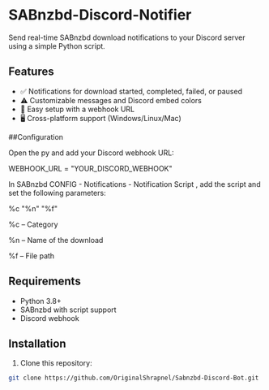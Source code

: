 # SABnzbd-Discord-Notifier

Send real-time SABnzbd download notifications to your Discord server using a simple Python script.

## Features

- ✅ Notifications for download started, completed, failed, or paused
- ⚠️ Customizable messages and Discord embed colors
- 🔧 Easy setup with a webhook URL
- 🖥 Cross-platform support (Windows/Linux/Mac)

##Configuration

Open the py and add your Discord webhook URL:

WEBHOOK_URL = "YOUR_DISCORD_WEBHOOK"

In SABnzbd CONFIG - Notifications - Notification Script , add the script and set the following parameters:

%c "%n" "%f"

%c – Category

%n – Name of the download

%f – File path

## Requirements

- Python 3.8+
- SABnzbd with script support
- Discord webhook

## Installation

1. Clone this repository:
```bash
git clone https://github.com/OriginalShrapnel/Sabnzbd-Discord-Bot.git
